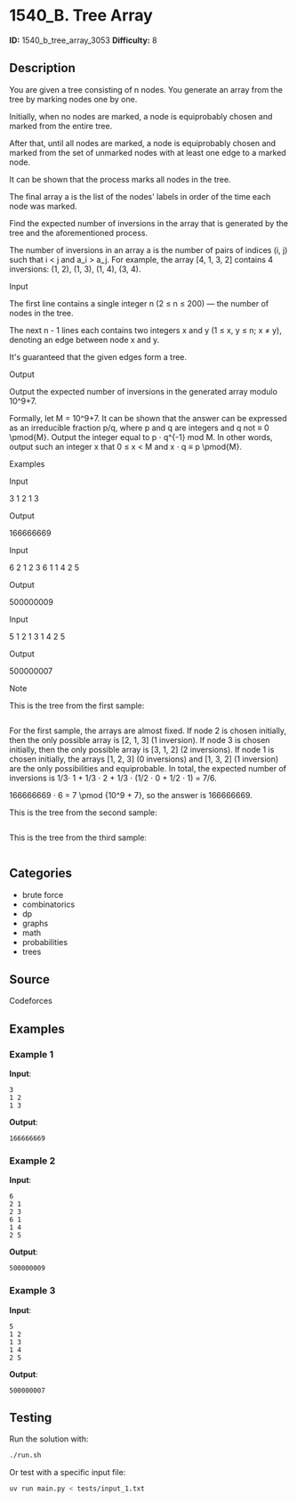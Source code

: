 # 1540_B. Tree Array

**ID:** 1540_b_tree_array_3053
**Difficulty:** 8

## Description

You are given a tree consisting of n nodes. You generate an array from the tree by marking nodes one by one.

Initially, when no nodes are marked, a node is equiprobably chosen and marked from the entire tree.

After that, until all nodes are marked, a node is equiprobably chosen and marked from the set of unmarked nodes with at least one edge to a marked node.

It can be shown that the process marks all nodes in the tree.

The final array a is the list of the nodes' labels in order of the time each node was marked.

Find the expected number of inversions in the array that is generated by the tree and the aforementioned process.

The number of inversions in an array a is the number of pairs of indices (i, j) such that i < j and a_i > a_j. For example, the array [4, 1, 3, 2] contains 4 inversions: (1, 2), (1, 3), (1, 4), (3, 4).

Input

The first line contains a single integer n (2 ≤ n ≤ 200) — the number of nodes in the tree.

The next n - 1 lines each contains two integers x and y (1 ≤ x, y ≤ n; x ≠ y), denoting an edge between node x and y.

It's guaranteed that the given edges form a tree.

Output

Output the expected number of inversions in the generated array modulo 10^9+7.

Formally, let M = 10^9+7. It can be shown that the answer can be expressed as an irreducible fraction p/q, where p and q are integers and q not ≡ 0 \pmod{M}. Output the integer equal to p ⋅ q^{-1} mod M. In other words, output such an integer x that 0 ≤ x < M and x ⋅ q ≡ p \pmod{M}.

Examples

Input


3
1 2
1 3


Output


166666669


Input


6
2 1
2 3
6 1
1 4
2 5


Output


500000009


Input


5
1 2
1 3
1 4
2 5


Output


500000007

Note

This is the tree from the first sample:

<image>

For the first sample, the arrays are almost fixed. If node 2 is chosen initially, then the only possible array is [2, 1, 3] (1 inversion). If node 3 is chosen initially, then the only possible array is [3, 1, 2] (2 inversions). If node 1 is chosen initially, the arrays [1, 2, 3] (0 inversions) and [1, 3, 2] (1 inversion) are the only possibilities and equiprobable. In total, the expected number of inversions is 1/3⋅ 1 + 1/3 ⋅ 2 + 1/3 ⋅ (1/2 ⋅ 0 + 1/2 ⋅ 1) = 7/6.

166666669 ⋅ 6 = 7 \pmod {10^9 + 7}, so the answer is 166666669.

This is the tree from the second sample:

<image>

This is the tree from the third sample:

<image>

## Categories

- brute force
- combinatorics
- dp
- graphs
- math
- probabilities
- trees

## Source

Codeforces

## Examples

### Example 1

**Input**:
```
3
1 2
1 3
```

**Output**:
```
166666669
```

### Example 2

**Input**:
```
6
2 1
2 3
6 1
1 4
2 5
```

**Output**:
```
500000009
```

### Example 3

**Input**:
```
5
1 2
1 3
1 4
2 5
```

**Output**:
```
500000007
```


## Testing

Run the solution with:

```bash
./run.sh
```

Or test with a specific input file:

```bash
uv run main.py < tests/input_1.txt
```
